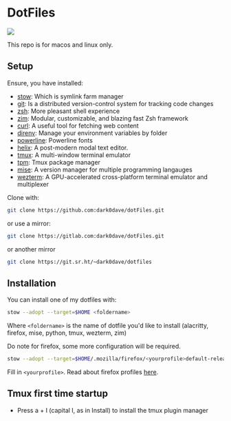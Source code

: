 # DotFiles

![](./public/icon/icon.png)

This repo is for macos and linux only.

## Setup

Ensure, you have installed:
* [stow](https://www.gnu.org/software/stow/): Which is symlink farm manager
* [git](https://en.wikipedia.org/wiki/git): Is a distributed version-control system for tracking code changes
* [zsh](https://en.wikipedia.org/wiki/Z_shell): More pleasant shell experience
* [zim](https://github.com/zimfw/zimfw): Modular, customizable, and blazing fast Zsh framework 
* [curl](https://en.wikipedia.org/wiki/CURL): A useful tool for fetching web content
* [direnv](https://github.com/direnv/direnv/blob/master/README.md): Manage your environment variables by folder
* [powerline](https://github.com/powerline/fonts.git): Powerline fonts
* [helix](https://github.com/helix-editor/helix): A post-modern modal text editor.
* [tmux](https://en.wikipedia.org/wiki/Tmux): A multi-window terminal emulator
* [tpm](https://github.com/tmux-plugins/tpm): Tmux package manager
* [mise](https://github.com/jdx/mise): A version manager for multiple programming langauges
* [wezterm](https://github.com/wez/wezterm): A GPU-accelerated cross-platform terminal emulator and multiplexer 

Clone with:

```sh
git clone https://github.com:dark0dave/dotFiles.git
```

or use a mirror:
```sh
git clone https://gitlab.com:dark0dave/dotFiles.git
```

or another mirror
```sh
git clone https://git.sr.ht/~dark0dave/dotfiles
```

## Installation

You can install one of my dotfiles with:
```sh
stow --adopt --target=$HOME <foldername>
```
Where `<foldername>` is the name of dotfile you'd like to install (alacritty, firefox, mise, python, tmux, wezterm, zim)

Do note for firefox, some more configuration will be required.

```sh
stow --adopt --target=$HOME/.mozilla/firefox/<yourprofile>default-release firefox
```
Fill in `<yourprofile>`. Read about firefox profiles [here](https://support.mozilla.org/en-US/kb/profiles-where-firefox-stores-user-data?redirectslug=Profiles&redirectlocale=en-US).

## Tmux first time startup

* Press a + I (capital I, as in Install) to install the tmux plugin manager
